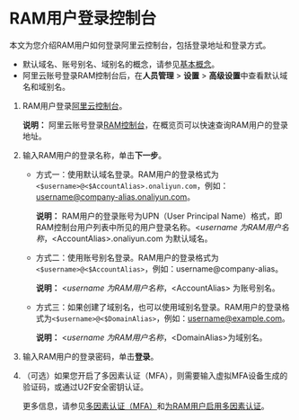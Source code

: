 # RAM用户登录控制台

本文为您介绍RAM用户如何登录阿里云控制台，包括登录地址和登录方式。

-   默认域名、账号别名、域别名的概念，请参见[基本概念](/cn.zh-CN/产品简介/基本概念.md)。
-   阿里云账号登录RAM控制台后，在**人员管理** \> **设置** \> **高级设置**中查看默认域名和域别名。

1.  RAM用户登录[阿里云控制台](https://signin.aliyun.com/login.htm)。

    **说明：** 阿里云账号登录[RAM控制台](https://ram.console.aliyun.com/)，在概览页可以快速查询RAM用户的登录地址。

2.  输入RAM用户的登录名称，单击**下一步**。

    -   方式一：使用默认域名登录。RAM用户的登录格式为`<$username>@<$AccountAlias>.onaliyun.com`，例如：username@company-alias.onaliyun.com。

        **说明：** RAM用户的登录账号为UPN（User Principal Name）格式，即RAM控制台用户列表中所见的用户登录名称。<$username\> 为RAM用户名称，<$AccountAlias\>.onaliyun.com 为默认域名。

    -   方式二：使用账号别名登录。RAM用户的登录格式为`<$username>@<$AccountAlias>`，例如：username@company-alias。

        **说明：** <$username\> 为RAM用户名称，<$AccountAlias\> 为账号别名。

    -   方式三：如果创建了域别名，也可以使用域别名登录。RAM用户的登录格式为`<$username>@<$DomainAlias>`，例如：username@example.com。

        **说明：** <$username\>为RAM用户名称，<$DomainAlias\>为域别名。

3.  输入RAM用户的登录密码，单击**登录**。

4.  （可选）如果您开启了多因素认证（MFA），则需要输入虚拟MFA设备生成的验证码，或通过U2F安全密钥认证。

    更多信息，请参见[多因素认证（MFA）](/cn.zh-CN/安全设置/安全设置概览.md)和[为RAM用户启用多因素认证](/cn.zh-CN/安全设置/多因素认证/为RAM用户启用多因素认证.md)。


